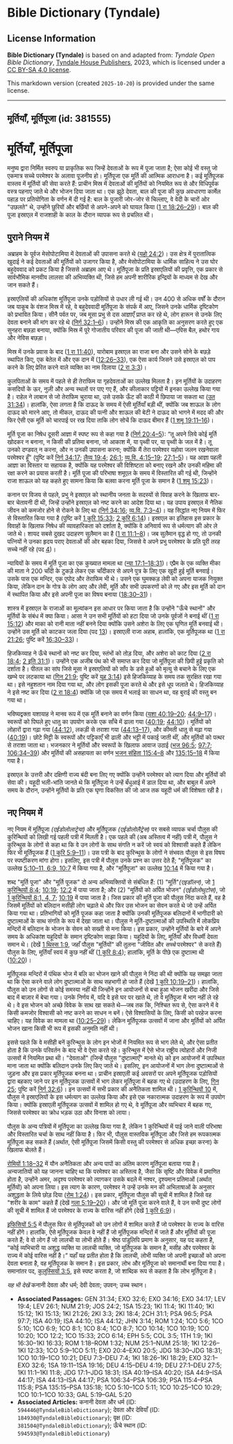 # Bible Dictionary (Tyndale)

## License Information

**Bible Dictionary (Tyndale)** is based on and adapted from: _Tyndale Open Bible Dictionary_, [Tyndale House Publishers](https://tyndaleopenresources.com/), 2023, which is licensed under a [CC BY-SA 4.0 license](https://creativecommons.org/licenses/by-sa/4.0/legalcode.en).

This markdown version (created `2025-10-20`) is provided under the same license.



--------------------------------

## मूर्तियाँ, मूर्तिपूजा (id: 381555)

मूर्तियाँ, मूर्तिपूजा
=====================

मनुष्य द्वारा निर्मित स्वरुप या प्राकृतिक रूप जिन्हें देवताओं के रूप में पूजा जाता है; ऐसा कोई भी वस्तु जो एकमात्र सच्चे परमेश्वर के अलावा पूजनीय हो। मूर्तिपूजा एक मूर्ति की आत्मिक आराधना है। कई मूर्तिपूजक वास्तव में मूर्तियों की सेवा करते हैं: प्राचीन मिस्र में देवताओं की मूर्तियों को नियमित रूप से और विधिपूर्वक वस्त्र पहनाए जाते थे और भोजन दिया जाता था। एक झूठे देवता, बाल की पूजा की कुछ अवधारणा कार्मेल पहाड़ पर प्रतियोगिता के वर्णन में दी गई है: बाल के पुजारी जोर\-जोर से चिल्लाए, वे वेदी के चारों ओर "उछलते" थे, उन्होंने छुरियों और बर्छियों से अपने\-अपने को घायल किया ([1 रा 18:26–29](https://ref.ly/1Kgs18:26-1Kgs18:29))। बाल की पूजा इस्राएल में राजशाही के काल के दौरान व्यापक रूप से प्रचलित थी।

पुराने नियम में
---------------

अब्राहम के पूर्वज मेसोपोटामिया में देवताओं की उपासना करते थे ([यहो 24:2](https://ref.ly/Josh24:2))। उस क्षेत्र में पुरातात्विक खुदाई ने कई देवताओं की मूर्तियों को उजागर किया है, और मेसोपोटामिया के धार्मिक साहित्य ने उस घोर बहुदेववाद को प्रकट किया है जिससे अब्राहम आए थे। मूर्तिपूजा के प्रति इस्राएलियों की प्रवृत्ति, एक प्रकार से सार्वभौमिक मानवीय लालसा की अभिव्यक्ति थी, जिसे हम अपनी शारीरिक इन्द्रियों के माध्यम से देख और जान सकते हैं। 

इस्राएलियों की अधिकांश मूर्तिपूजा उनके पड़ोसियों से उधार ली गई थी। उन 400 से अधिक वर्षों के दौरान जब याकूब के वंशज मिस्र में रहे, वे बहुदेववादी मूर्तिपूजा के संपर्क में आए, जिसने उनके धार्मिक दृष्टिकोण को प्रभावित किया। सीनै पर्वत पर, जब मूसा प्रभु से दस आज्ञाएँ प्राप्त कर रहे थे, लोग हारून से उनके लिए देवता बनाने की मांग कर रहे थे ([निर्ग 32:1–6](https://ref.ly/Exod32:1-Exod32:6))। उन्होंने मिस्र की एक आकृति का अनुसरण करते हुए एक सुनहरा बछड़ा बनाया, क्योंकि मिस्र में पूरे गोजातीय परिवार की पूजा की जाती थी—एपिस बैल, हथोर गाय और नेविस बछड़ा।

मिस्र में उनके प्रवास के बाद ([1 रा 11:40](https://ref.ly/1Kgs11:40)), यारोबाम इस्राएल का राजा बना और उसने सोने के बछड़े स्थापित किए, एक बेतेल में और एक दान में ([12:26–33](https://ref.ly/1Kgs12:26-1Kgs12:33)), एक ऐसा कार्य जिसने उसे इस्राएल को पाप करने के लिए प्रेरित करने वाले व्यक्ति का नाम दिलाया ([2 रा 3:3](https://ref.ly/2Kgs3:3))।

कुलपिताओं के समय में पहले से ही तेराफिम या गृहदेवताओं का उल्लेख मिलता है। इन मूर्तियों के उदाहरण कसदियों के ऊर, नुज़ी और अन्य स्थलों पर पाए गए हैं, और कीलाकार पट्टियों में इनका उल्लेख किया गया है। राहेल ने लाबान से जो तेराफिम चुराया था, उसे उसके ऊँट की काठी में छिपाया जा सकता था ([उत 31:34](https://ref.ly/Gen31:34))। हालांकि, ऐसा लगता है कि दाऊद के समय में ऐसी मूर्तियाँ बड़ी थीं, क्योंकि जब शाऊल के लोग दाऊद को मारने आए, तो मीकल, दाऊद की पत्नी और शाऊल की बेटी ने दाऊद को भागने में मदद की और फिर ऐसी एक मूर्ति को चारपाई पर रख दिया ताकि लोग सोचें कि दाऊद बीमार हैं ([1 शमू 19:11–16](https://ref.ly/1Sam19:11-1Sam19:16))।

मूर्ति पूजा का निषेध दूसरी आज्ञा में स्पष्ट रूप से कहा गया है ([निर्ग 20:4–5](https://ref.ly/Exod20:4-Exod20:5)): “तू अपने लिये कोई मूर्ति खोदकर न बनाना, न किसी की प्रतिमा बनाना, जो आकाश में, या पृथ्वी पर, या पृथ्वी के जल में है। तू उनको दण्डवत् न करना, और न उनकी उपासना करना; क्योंकि मैं तेरा परमेश्वर यहोवा जलन रखनेवाला परमेश्वर हूँ” (पुष्टि करें [निर्ग 34:17](https://ref.ly/Exod34:17); [लैव्य 19:4](https://ref.ly/Lev19:4); [26:1](https://ref.ly/Lev26:1); [व्य.वि. 4:15–19](https://ref.ly/Deut4:15-Deut4:19); [27:1–5](https://ref.ly/Deut27:1-Deut27:5))। यह आज्ञा पहली आज्ञा का विस्तार या सहायक है, क्योंकि यह परमेश्वर की विशिष्टता को बनाए रखने और उनकी महिमा की रक्षा करने का प्रयास करती है। मूर्ति पूजा की परिभाषा शमूएल के समय में विस्तारित की गई थी, जिन्होंने राजा शाऊल को यह कहते हुए सामना किया कि बलवा करना मूर्ति पूजा के समान है ([1 शमू 15:23](https://ref.ly/1Sam15:23))।

कनान पर विजय से पहले, प्रभु ने इस्राएल को स्थानीय जनता के सदस्यों से विवाह करने के खिलाफ बार\-बार चेतावनी दी थी, जिन्हें उन्होंने इस्राएल को नष्ट करने का आदेश दिया था। यह उपाय इस्राएल में नैतिक जीवन को कमजोर होने से रोकने के लिए था ([निर्ग 34:16](https://ref.ly/Exod34:16); [व्य.वि. 7:3–4](https://ref.ly/Deut7:3-Deut7:4))। यह सिद्धांत नए नियम में फिर से विस्तारित किया गया है (पुष्टि करें [1 कुरि 15:33](https://ref.ly/1Cor15:33); [2 कुरि 6:14](https://ref.ly/2Cor6:14))। इस्राएल का इतिहास इस प्रकार के विवाहों के खिलाफ निषेध की व्यावहारिकता को दर्शाता है, क्योंकि वे अनिवार्य रूप से धर्मत्याग की ओर ले जाते थे। शायद सबसे दुखद उदाहरण सुलैमान का है ([1 रा 11:1–8](https://ref.ly/1Kgs11:1-1Kgs11:8))। जब सुलैमान वृद्ध हो गए, तो उनकी पत्नियों ने उनका हृदय पराए देवताओं की ओर बहका दिया, जिससे वे अपने प्रभु परमेश्वर के प्रति पूरी तरह सच्चे नहीं रहे (पद [4](https://ref.ly/1Kgs11:4))।

न्यायियों के समय में मूर्ति पूजा का एक कुख्यात मामला था ([न्या 17:1–18:31](https://ref.ly/Judg17:1-Judg18:31))। एप्रैम के एक व्यक्ति मीका की माता ने 200 चाँदी के टुकड़े लेकर एक चाँदीकार से अपने पुत्र के लिए एक खुदी हुई मूर्ति बनवाई। उसके पास एक मन्दिर, एक एपोद और तेराफिम भी थे। उसने एक घुमक्कड़ लेवी को अपना याजक नियुक्त किया, लेकिन दान के गोत्र के लोग आए और लेवी, मूर्ति और सभी उपकरणों को ले गए और इस मूर्ति को दान में स्थापित किया और इसे अपनी पूजा का विषय बनाया ([18:30–31](https://ref.ly/Judg18:30-Judg18:31))।

शास्त्र में इस्राएल के राजाओं का मूल्यांकन इस आधार पर किया जाता है कि उन्होंने "ऊँचे स्थानों" और मूर्तियों के संबंध में क्या किया। आसा ने उन सभी मूर्तियों को हटा दिया जो उनके पूर्वजों ने बनाई थीं ([1 रा 15:12](https://ref.ly/1Kgs15:12)) और माका को रानी माता नहीं बनने दिया क्योंकि उसने अशेरा के लिए एक घृणित मूर्ति बनवाई थी। उन्होंने उस मूर्ति को काटकर जला दिया (पद [13](https://ref.ly/1Kgs15:13))। इस्राएली राजा अहाब, हालांकि, एक मूर्तिपूजक था ([1 रा 21:26](https://ref.ly/1Kgs21:26); पुष्टि करें [16:30–33](https://ref.ly/1Kgs16:30-1Kgs16:33))।

हिजकिय्याह ने ऊँचे स्थानों को नष्ट कर दिया, स्तंभों को तोड़ दिया, और अशेरा को काट दिया ([2 रा 18:4](https://ref.ly/2Kgs18:4); [2 इति 31:1](https://ref.ly/2Chr31:1))। उन्होंने एक अजीब पंथ को भी समाप्त कर दिया जो मूर्तिपूजा की छिपी हुई प्रकृति को दर्शाता है। पीतल का सांप जिसे मूसा ने इस्राएलियों को साँप के डसे हुओं को मृत्यु से बचाने के लिए एक खम्भे पर लटकाया था ([गिन 21:9](https://ref.ly/Num21:9); पुष्टि करें [यूह 3:14](https://ref.ly/John3:14)) इसे हिजकिय्याह के समय तक सुरक्षित रखा गया था। इसे नहुशतान नाम दिया गया था, और लोग इसकी पूजा करते थे और इसे धूप जलाते थे। हिजकिय्याह ने इसे नष्ट कर दिया ([2 रा 18:4](https://ref.ly/2Kgs18:4)) क्योंकि जो एक समय में भलाई का साधन था, वह बुराई की वस्तु बन गया था।

भविष्यद्वक्ता यशायाह ने मानव रूप में एक मूर्ति बनाने का वर्णन किया ([यशा 40:19–20](https://ref.ly/Isa40:19-Isa40:20); [44:9–17](https://ref.ly/Isa44:9-Isa44:17))। स्वरूपों को पिघले हुए धातु का उपयोग करके एक साँचे में ढाला गया ([40:19](https://ref.ly/Isa40:19); [44:10](https://ref.ly/Isa44:10))। मूर्तियों को लोहारों द्वारा गढ़ा गया ([44:12](https://ref.ly/Isa44:12)), लकड़ी से तराशा गया ([44:13–17](https://ref.ly/Isa44:13-Isa44:17)), और कीमती धातु से मढ़ा गया ([40:19](https://ref.ly/Isa40:19))। छोटे मिट्टी के स्वरूपों और पट्टिकाएँ भी ढाली और भट्टी में पकाई जाती थीं, और मूर्तियों को पत्थर से तराशा जाता था। भजनकार ने मूर्तियों और स्वरूपों के खिलाफ आवाज उठाई ([भज 96:5](https://ref.ly/Ps96:5); [97:7](https://ref.ly/Ps97:7); [106:34–39](https://ref.ly/Ps106:34-Ps106:39)) और मूर्तियों की असहायता का वर्णन [भजन संहिता 115:4–8](https://ref.ly/Ps115:4-Ps115:8) और [135:15–18](https://ref.ly/Ps135:15-Ps135:18) में किया गया है।

इस्राएल के उत्तरी और दक्षिणी राज्य बंदी बना लिए गए क्योंकि उन्होंने परमेश्वर को त्याग दिया और मूर्तियों की सेवा की। यहूदी भली\-भांति जानते थे कि मूर्तिपूजा ने उन्हें बँधुआई में डाल दिया था, और बाबुल में अपने समय के दौरान, उन्होंने मूर्तियों के प्रति एक घृणा विकसित की जो आज तक यहूदी धर्म की विशेषता रही है।

नए नियम में
-----------

नए नियम में मूर्तिपूजा *(*एईडोलोलाट्रेया*)* और मूर्तिपूजक *(*एईडोलोलैट्रेस*)* पर सबसे व्यापक चर्चा पौलुस की कुरिन्थियों को लिखी गई पहली पत्री में मिलती है। एक पहले की (अब अस्तित्व में नहीं) पत्री में, पौलुस ने कुरिन्थुस के लोगों से कहा था कि वे उन लोगों के साथ संगति न करें जो स्वयं को विश्वासी कहते हैं लेकिन फिर भी मूर्तिपूजक हैं ([1 कुरि 5:9–11](https://ref.ly/1Cor5:9-1Cor5:11))। उस पत्री के बाद कुरिन्थुस के लोगों ने संभवतः पौलुस से इस विषय पर स्पष्टीकरण मांगा होगा। इसलिए, इस पत्री में पौलुस उनके प्रश्न का उत्तर देते हैं; "मूर्तिपूजक" का उल्लेख [5:10–11, 6:9, 10:7](https://ref.ly/1Cor5:10-1Cor5:11,1Cor5:6,1Cor5:10) में किया गया है, और "मूर्तिपूजा" का उल्लेख [10:14](https://ref.ly/1Cor10:14) में किया गया है।

शब्द "मूर्ति पूजा" और "मूर्ति पूजक" दो अन्य अभिव्यक्तियों से संबंधित हैं: (1\) "मूर्ति"*(*एइडॉलन*)*, जो [1 कुरिन्थियों 8:4](https://ref.ly/1Cor8:4); [10:19](https://ref.ly/1Cor10:19); [12:2](https://ref.ly/1Cor12:2) में पाया जाता है; और (2\) "मूर्तियों को अर्पित भोजन" *(*एईडोलोथुटोस*)*, जो [1 कुरिन्थियों 8:1, 4, 7](https://ref.ly/1Cor8:1,1Cor8:4,1Cor8:7); [10:19](https://ref.ly/1Cor10:19) में पाया जाता है। जिस प्रकार की मूर्ति पूजा की पौलुस निंदा करते हैं, वह है जिसमें मूर्तियों को बलिदान मसीही लोग चढ़ाते थे और फिर उस भोजन का सेवन करते थे जो उन्हें अर्पित किया गया था। प्रतिभागियों को मूर्ति पूजक कहा जाता है क्योंकि उनकी मूर्तिपूजक बलिदानों में भागीदारी को दुष्टात्माओं के साथ संगति के रूप में देखा जाता था। पौलुस ने मूर्ति\-दुष्टात्माओं की उपस्थिति में लोकप्रिय मन्दिरों में बलिदान के भोजन के सेवन को सख्ती से मना किया। इस प्रकार, उन्होंने मूर्तियों के बारे में अपने समय के अधिकांश यहूदियों के समान दृष्टिकोण साझा किया। यहूदियों के लिए, मूर्तियाँ और विधर्मी देवता समान थे। (देखें [1 थिस्स 1:9](https://ref.ly/1Thess1:9), जहाँ पौलुस "मूर्तियों" की तुलना "जीवित और *सच्चे* परमेश्वर" से करते हैं) पौलुस के लिए, मूर्तियाँ स्वयं में कुछ नहीं थीं ([1 कुरि 8:4](https://ref.ly/1Cor8:4)); हालांकि, मूर्ति के पीछे एक दुष्टात्मा थी ([10:20](https://ref.ly/1Cor10:20))।

मूर्तिपूजक मन्दिरों में पंथिक भोज में बलि का भोजन खाने की पौलुस ने निंदा की थी क्योंकि यह समझा जाता था कि ऐसा करने वाले लोग दुष्टात्माओं के साथ सहभागी हो जाते हैं (देखें [1 कुरि 10:19–21](https://ref.ly/1Cor10:19-1Cor10:21))। हालांकि, पौलुस को उन लोगों से कोई समस्या नहीं थी जिन्होंने इन आयोजनों से बचा हुआ भोजन खरीदा और जिसे बाद में बाज़ार में बेचा गया। उनके निर्णय में, यदि वे इसे घर पर खाते थे, तो वे मूर्तिपूजा में भाग नहीं ले रहे थे। वे इस भोजन को अच्छे विवेक के साथ खा सकते थे—जब तक कि, निश्चित रूप से, ऐसा करने में वे किसी कमजोर विश्वासी को नष्ट करने का साधन न बनें। ऐसे विश्वासियों के लिए, किसी को परहेज करना चाहिए। यह विवेक का मामला था ([10:25–29](https://ref.ly/1Cor10:25-1Cor10:29))। लेकिन मूर्तिपूजक उत्सवों में जाना और मूर्तियों को अर्पित भोजन खाना किसी भी रूप में इसकी अनुमति नहीं थी।

इससे पहले कि वे मसीही बनें कुरिन्थुस के लोग इन भोजों में नियमित रूप से भाग लेते थे, और ऐसा प्रतीत होता है कि उनके परिवर्तन के बाद भी वे ऐसा करते रहे। कुरिन्थुस में ऐसे भोज राष्ट्रीय त्योहारों और निजी उत्सवों में नियमित प्रथा थी। "देवताओं" (जिन्हें पौलुस "दुष्टात्माएँ" मानते थे) को इन आयोजनों में उपस्थित माना जाता था क्योंकि बलिदान उनके लिए किए जाते थे। इसलिए, इन आयोजनों में भाग लेना दुष्टात्माओं से जुड़ना और इस प्रकार मूर्तिपूजक बनना था। प्राचीन इस्राएली कई अवसरों पर अपने मूर्तिपूजक पड़ोसियों द्वारा बहकाए जाने पर इन मूर्तिपूजक उत्सवों में भाग लेकर मूर्तिपूजा में बहक गए थे (उदाहरण के लिए, [गिन 25](https://ref.ly/Num25:1-Num25:18); पुष्टि करें [निर्ग 32:6](https://ref.ly/Exod32:6))। इन उत्सवों में सभी प्रकार की अनैतिकता शामिल थी। [1 कुरिन्थियों 10](https://ref.ly/1Cor10:1-1Cor10:33) में, पौलुस ने इस्राएलियों के इस धर्मत्याग का उल्लेख किया और इसे एक नकारात्मक उदाहरण के रूप में उपयोग किया। क्योंकि इस्राएली मूर्तिपूजक उत्सवों में शामिल हो गए थे, वे मूर्तिपूजा और व्यभिचार में बहक गए, जिससे परमेश्वर का क्रोध भड़क उठा और विनाश को लाया।

पौलुस के अन्य पत्रियों में मूर्तिपूजा का उल्लेख किया गया है, लेकिन 1 कुरिन्थियों में पाई जाने वाली परिभाषा और विस्तारित चर्चा के साथ नहीं किया है। फिर भी, पौलुस वास्तविक मूर्तिपूजा और जिसे हम रूपकात्मक मूर्तिपूजा कह सकते हैं (अर्थात, ऐसी मूर्तिपूजा जिसमें किसी वस्तु की परमेश्वर से अधिक इच्छा करना) के खिलाफ बोलते हैं।

[रोमियों 1:18–32](https://ref.ly/Rom1:18-Rom1:32) में यौन अनैतिकता और अन्य पापों का अंतिम कारण मूर्तिपूजा बताया गया है। अन्यजातियों को यह जानना चाहिए था कि परमेश्वर का अस्तित्व है, जैसा कि सृष्टि और विवेक में प्रमाणित होता है, उन्होंने अमर, अदृश्य परमेश्वर को त्यागकर उसके बदले में नश्वर, दृश्यमान प्रतिमाओं (अर्थात् मूर्तियों) को अपना लिया। इस त्याग के कारण, परमेश्वर ने उन्हें उनके मन की अभिलाषाओं के अनुसार अशुद्धता के लिये छोड़ दिया ([रोम 1:24](https://ref.ly/Rom1:24))। इस प्रकार, मूर्तिपूजा पौलुस की सूची में शामिल है जिसे वह "शरीर के काम" कहते हैं (देखें [गला 5:19–20](https://ref.ly/Gal5:19-Gal5:20))। और जो मूर्ति पूजा करने वाले हैं, वे उन सभी दुष्ट लोगों की सूची में शामिल हैं जो परमेश्वर के राज्य के वारिस नहीं होंगे (देखें [1 कुरि 6:9](https://ref.ly/1Cor6:9))।

[इफिसियों 5:5](https://ref.ly/Eph5:5) में पौलुस फिर से मूर्तिपूजकों को उन लोगों में शामिल करते हैं जो परमेश्वर के राज्य के वारिस नहीं होंगे। हालांकि, ऐसे मूर्तिपूजक केवल वे नहीं हैं जो मूर्तिपूजक मन्दिरों में जाते हैं और मूर्तियों की पूजा करते हैं; वे वो लोग हैं जो लालची या लोभी होते हैं। श्रेष्ठ पांडुलिपि प्रमाण के अनुसार, यह पद कहता है, “कोई व्यभिचारी या अशुद्ध व्यक्ति या लालची व्यक्ति, जो मूर्तिपूजक के समान है, मसीह और परमेश्वर के राज्य में कोई वारिस नहीं है।” यहाँ यह प्रतीत होता है कि लालची, लोभी व्यक्ति जो अपनी इच्छाओं को अपना देवता बनाता है, वह मूर्तिपूजक के समान है। इस प्रकार, लोभ और मूर्तिपूजा को समानार्थी बना दिया गया है। समानांतर पद, [कुलुस्सियों 3:5](https://ref.ly/Col3:5), इसे स्पष्ट करता है, जो शाब्दिक रूप से कहता है कि लोभ मूर्तिपूजा है।

*यह भी देखें* कनानी देवता और धर्म; देवी देवता; उपवन; उच्च स्थान। 

* **Associated Passages:** GEN 31:34; EXO 32:6; EXO 34:16; EXO 34:17; LEV 19:4; LEV 26:1; NUM 21:9; JOS 24:2; 1SA 15:23; 1KI 11:4; 1KI 11:40; 1KI 15:12; 1KI 15:13; 1KI 21:26; 2KI 3:3; 2KI 18:4; 2CH 31:1; PSA 96:5; PSA 97:7; ISA 40:19; ISA 44:10; ISA 44:12; JHN 3:14; ROM 1:24; 1CO 5:6; 1CO 5:10; 1CO 6:9; 1CO 8:1; 1CO 8:4; 1CO 8:7; 1CO 10:14; 1CO 10:19; 1CO 10:20; 1CO 12:2; 1CO 15:33; 2CO 6:14; EPH 5:5; COL 3:5; 1TH 1:9; 1KI 16:30–1KI 16:33; ROM 1:18–ROM 1:32; NUM 25:1–NUM 25:18; 1KI 12:26–1KI 12:33; 1CO 5:9–1CO 5:11; EXO 20:4–EXO 20:5; JDG 18:30–JDG 18:31; 1CO 10:19–1CO 10:21; DEU 7:3–DEU 7:4; 1KI 18:26–1KI 18:29; EXO 32:1–EXO 32:6; 1SA 19:11–1SA 19:16; DEU 4:15–DEU 4:19; DEU 27:1–DEU 27:5; 1KI 11:1–1KI 11:8; JDG 17:1–JDG 18:31; ISA 40:19–ISA 40:20; ISA 44:9–ISA 44:17; ISA 44:13–ISA 44:17; PSA 106:34–PSA 106:39; PSA 115:4–PSA 115:8; PSA 135:15–PSA 135:18; 1CO 5:10–1CO 5:11; 1CO 10:25–1CO 10:29; 1CO 10:1–1CO 10:33; GAL 5:19–GAL 5:20
* **Associated Articles:** कनानी देवता और धर्म (ID: `594446@TyndaleBibleDictionary`); देवता और देवियाँ (ID: `184930@TyndaleBibleDictionary`); वृक्ष (ID: `381504@TyndaleBibleDictionary`); ऊँचे स्थान (ID: `594593@TyndaleBibleDictionary`)

